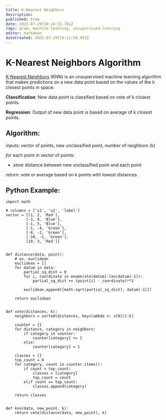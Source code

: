 ```yaml
---
title: K-Nearest Neighbors
description: 
published: true
date: 2021-07-29T19:14:13.761Z
tags: qram, machine-learning, unsupervised-learning
editor: markdown
dateCreated: 2021-07-29T19:12:58.453Z
---
```


# K-Nearest Neighbors Algorithm
﻿[K-Nearest Neighbors](https://en.wikipedia.org/wiki/K-nearest_neighbors_algorithm) (KNN) is an unsupervised machine learning algorithm that makes predictions on a new data point based on the values of the k closest points in space. 

**Classification**: New data point is classified based on vote of k closest points.

**Regression**: Output of new data point is based on average of k closest points.

## Algorithm:
*inputs*: vector of points, new unclassified point, number of neighbors (k)

*for* each point in vector of points:
   
* *store* distance between new unclassified point and each point
   
*return*: vote or average based on k points with lowest distances

## Python Example:

```
import math

# columns = ['x1', 'x2', 'label']
vector = [[1, 2, 'Red'],
		 [-3, 8, 'Blue'],
		 [-1, 5, 'Blue'],
		 [-1, -4, 'Green'],
		 [-8, -2, 'Green'],
		 [-10, -1, 'Green'],
		 [10, 3, 'Red']]


def distance(data, point):
	# ex. euclidean
	euclidean = []
	for datum in data:
		partial_sq_dist = 0
		for i, coordinate in enumerate(datum[:len(datum)-1]):
			partial_sq_dist += (point[i] - coordinate)**2

		euclidean.append([math.sqrt(partial_sq_dist), datum[-1]])
			
	return euclidean


def vote(distances, k):
	neighbors = sorted(distances, key=lambda x: x[0])[:k]

	counter = {}
	for distance, category in neighbors:
		if category in counter:
			counter[category] += 1
		else:
			counter[category] = 1

	classes = []
	top_count = 0
	for category, count in counter.items():
		if count > top_count:
			classes = [category]
			top_count = count
		elif count == top_count:
			classes.append(category)

	return classes


def knn(data, new_point, k):
	return vote(distance(data, new_point), k)

```
